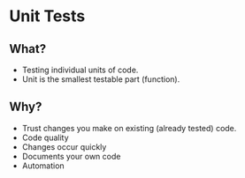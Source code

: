 # **Unit Tests**

## What?
  * Testing individual units of code.
  * Unit is the smallest testable part (function).

## Why?
  * Trust changes you make on existing (already tested) code.
  * Code quality
  * Changes occur quickly
  * Documents your own code
  * Automation